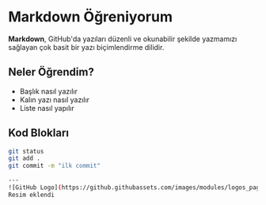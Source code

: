 # Markdown Öğreniyorum

**Markdown**, GitHub'da yazıları düzenli ve okunabilir şekilde yazmamızı sağlayan çok basit bir yazı biçimlendirme dilidir.

## Neler Öğrendim?

- Başlık nasıl yazılır
- Kalın yazı nasıl yazılır
- Liste nasıl yapılır

## Kod Blokları

```bash
git status
git add .
git commit -m "ilk commit"

---
![GitHub Logo](https://github.githubassets.com/images/modules/logos_page/GitHub-Mark.png)
Resim eklendi
